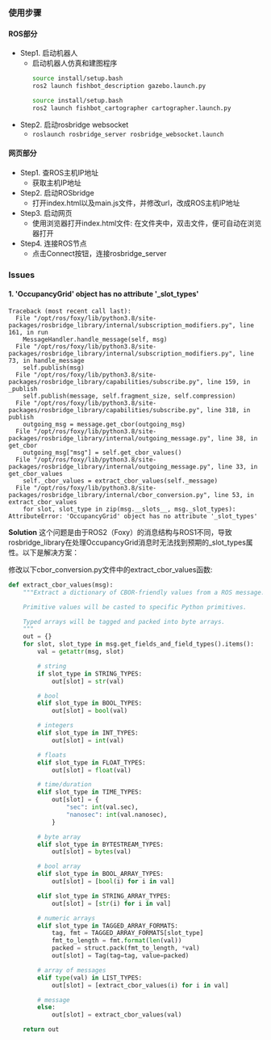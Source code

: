 
### 使用步骤

#### ROS部分
- Step1. 启动机器人
  - 启动机器人仿真和建图程序
    ```bash
    source install/setup.bash
    ros2 launch fishbot_description gazebo.launch.py
    ```
    ```bash
    source install/setup.bash
    ros2 launch fishbot_cartographer cartographer.launch.py 
    ```
- Step2. 启动rosbridge websocket
  - `roslaunch rosbridge_server rosbridge_websocket.launch`


#### 网页部分
- Step1. 查ROS主机IP地址
  - 获取主机IP地址
- Step2. 启动ROSbridge
  - 打开index.html以及main.js文件，并修改url，改成ROS主机IP地址
- Step3. 启动网页
  - 使用浏览器打开index.html文件: 在文件夹中，双击文件，便可自动在浏览器打开
- Step4. 连接ROS节点
  - 点击Connect按钮，连接rosbridge_server


### Issues
#### 1. 'OccupancyGrid' object has no attribute '_slot_types'
```
Traceback (most recent call last):
  File "/opt/ros/foxy/lib/python3.8/site-packages/rosbridge_library/internal/subscription_modifiers.py", line 161, in run
    MessageHandler.handle_message(self, msg)
  File "/opt/ros/foxy/lib/python3.8/site-packages/rosbridge_library/internal/subscription_modifiers.py", line 73, in handle_message
    self.publish(msg)
  File "/opt/ros/foxy/lib/python3.8/site-packages/rosbridge_library/capabilities/subscribe.py", line 159, in _publish
    self.publish(message, self.fragment_size, self.compression)
  File "/opt/ros/foxy/lib/python3.8/site-packages/rosbridge_library/capabilities/subscribe.py", line 318, in publish
    outgoing_msg = message.get_cbor(outgoing_msg)
  File "/opt/ros/foxy/lib/python3.8/site-packages/rosbridge_library/internal/outgoing_message.py", line 38, in get_cbor
    outgoing_msg["msg"] = self.get_cbor_values()
  File "/opt/ros/foxy/lib/python3.8/site-packages/rosbridge_library/internal/outgoing_message.py", line 33, in get_cbor_values
    self._cbor_values = extract_cbor_values(self._message)
  File "/opt/ros/foxy/lib/python3.8/site-packages/rosbridge_library/internal/cbor_conversion.py", line 53, in extract_cbor_values
    for slot, slot_type in zip(msg.__slots__, msg._slot_types):
AttributeError: 'OccupancyGrid' object has no attribute '_slot_types'
```

**Solution**
这个问题是由于ROS2（Foxy）的消息结构与ROS1不同，导致rosbridge_library在处理OccupancyGrid消息时无法找到预期的_slot_types属性。以下是解决方案：

修改以下cbor_conversion.py文件中的extract_cbor_values函数:
```python
def extract_cbor_values(msg):
    """Extract a dictionary of CBOR-friendly values from a ROS message.

    Primitive values will be casted to specific Python primitives.

    Typed arrays will be tagged and packed into byte arrays.
    """
    out = {}
    for slot, slot_type in msg.get_fields_and_field_types().items():
        val = getattr(msg, slot)

        # string
        if slot_type in STRING_TYPES:
            out[slot] = str(val)

        # bool
        elif slot_type in BOOL_TYPES:
            out[slot] = bool(val)

        # integers
        elif slot_type in INT_TYPES:
            out[slot] = int(val)

        # floats
        elif slot_type in FLOAT_TYPES:
            out[slot] = float(val)

        # time/duration
        elif slot_type in TIME_TYPES:
            out[slot] = {
                "sec": int(val.sec),
                "nanosec": int(val.nanosec),
            }

        # byte array
        elif slot_type in BYTESTREAM_TYPES:
            out[slot] = bytes(val)

        # bool array
        elif slot_type in BOOL_ARRAY_TYPES:
            out[slot] = [bool(i) for i in val]

        elif slot_type in STRING_ARRAY_TYPES:
            out[slot] = [str(i) for i in val]

        # numeric arrays
        elif slot_type in TAGGED_ARRAY_FORMATS:
            tag, fmt = TAGGED_ARRAY_FORMATS[slot_type]
            fmt_to_length = fmt.format(len(val))
            packed = struct.pack(fmt_to_length, *val)
            out[slot] = Tag(tag=tag, value=packed)

        # array of messages
        elif type(val) in LIST_TYPES:
            out[slot] = [extract_cbor_values(i) for i in val]

        # message
        else:
            out[slot] = extract_cbor_values(val)

    return out
```
